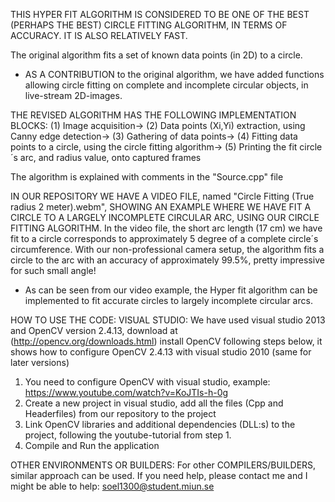 THIS HYPER FIT ALGORITHM IS CONSIDERED TO BE ONE OF THE BEST (PERHAPS THE BEST) CIRCLE FITTING ALGORITHM, IN TERMS OF ACCURACY. IT IS ALSO RELATIVELY FAST.

The original algorithm fits a set of known data points (in 2D) to a circle. 
* AS A CONTRIBUTION to the original algorithm, we have added functions allowing circle fitting on complete and incomplete circular objects, in live-stream 2D-images.

THE REVISED ALGORITHM HAS THE FOLLOWING IMPLEMENTATION BLOCKS:
(1) Image acquisition-> (2) Data points (Xi,Yi) extraction, using Canny edge detection-> (3) Gathering of data points-> (4) Fitting data points to a circle, using the circle fitting algorithm-> (5) Printing the fit circle´s arc, and radius value, onto captured frames

The algorithm is explained with comments in the "Source.cpp" file

IN OUR REPOSITORY WE HAVE A VIDEO FILE, named "Circle Fitting (True radius 2 meter).webm", SHOWING AN EXAMPLE WHERE WE HAVE FIT A CIRCLE TO A LARGELY INCOMPLETE CIRCULAR ARC, USING OUR CIRCLE FITTING ALGORITHM.
In the video file, the short arc length (17 cm) we have fit to a circle corresponds to approximately 5 degree of a complete circle´s circumference. With our non-professional camera setup, the algorithm fits a circle to the arc with an accuracy of approximately 99.5%, pretty impressive for such small angle!

* As can be seen from our video example, the Hyper fit algorithm can be implemented to fit accurate circles to largely incomplete circular arcs.

HOW TO USE THE CODE:
VISUAL STUDIO:
  We have used visual studio 2013 and OpenCV version 2.4.13, download at (http://opencv.org/downloads.html)
  install OpenCV following steps below, it shows how to configure OpenCV 2.4.13 with visual studio 2010 (same for later versions)
  1. You need to configure OpenCV with visual studio, example: https://www.youtube.com/watch?v=KoJTIs-h-0g
  2. Create a new project in visual studio, add all the files (Cpp and Headerfiles) from our repository to the project 
  3. Link OpenCV libraries and additional dependencies (DLL:s) to the project, following the youtube-tutorial from step 1. 
  4. Compile and Run the application

OTHER ENVIRONMENTS OR BUILDERS:
  For other COMPILERS/BUILDERS, similar approach can be used.
  If you need help, please contact me and I might be able to help: soel1300@student.miun.se
